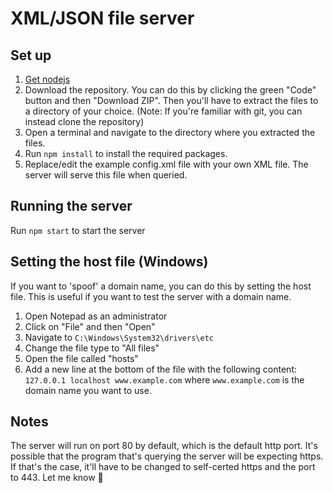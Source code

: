 # XML/JSON file server

## Set up

1. [Get nodejs](https://nodejs.org/en/download/current)
2. Download the repository. You can do this by clicking the green "Code" button and then "Download ZIP". Then you'll have to extract the files to a directory of your choice.
(Note: If you're familiar with git, you can instead clone the repository)
3. Open a terminal and navigate to the directory where you extracted the files.
4. Run `npm install` to install the required packages.
5. Replace/edit the example config.xml file with your own XML file. The server will serve this file when queried.

## Running the server

Run `npm start` to start the server

## Setting the host file (Windows)

If you want to 'spoof' a domain name, you can do this by setting the host file. This is useful if you want to test the server with a domain name.

1. Open Notepad as an administrator
2. Click on "File" and then "Open"
3. Navigate to `C:\Windows\System32\drivers\etc`
4. Change the file type to "All files"
5. Open the file called "hosts"
6. Add a new line at the bottom of the file with the following content: `127.0.0.1 localhost www.example.com` where `www.example.com` is the domain name you want to use.

## Notes

The server will run on port 80 by default, which is the default http port. It's possible that the program that's querying the server will be expecting https. If that's the case, it'll have to be changed to self-certed https and the port to 443. Let me know 🤙
